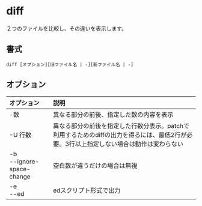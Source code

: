 # diff

２つのファイルを比較し、その違いを表示します。

## 書式

```
diff [オプション][旧ファイル名 | -][新ファイル名 | -]
```

## オプション

|オプション|説明|
|:--|:--|
|-数|異なる部分の前後、指定した数の内容を表示|
|-U 行数|異なる部分の前後を指定した行数分表示。patchで利用するためのdiffの出力を得るには、最低2行が必要。3行以上指定しない場合は動作は変わらない|
|-b<br> --ignore-space-change|空白数が違うだけの場合は無視|
|-e<br> --ed|edスクリプト形式で出力|
